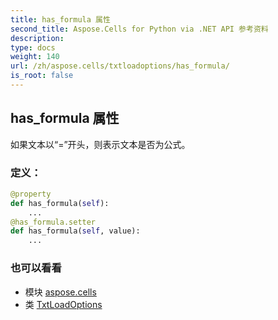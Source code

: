 ```yaml
---
title: has_formula 属性
second_title: Aspose.Cells for Python via .NET API 参考资料
description:
type: docs
weight: 140
url: /zh/aspose.cells/txtloadoptions/has_formula/
is_root: false
---
```

## has_formula 属性

如果文本以“=”开头，则表示文本是否为公式。
### 定义：
```python
@property
def has_formula(self):
    ...
@has_formula.setter
def has_formula(self, value):
    ...
```

### 也可以看看
* 模块 [aspose.cells](../../)
* 类 [TxtLoadOptions](/cells/python-net/zh/aspose.cells/txtloadoptions)
